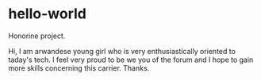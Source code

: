 # hello-world

Honorine project.

Hi, I am arwandese young girl who is very enthusiastically oriented to taday's tech.
I feel very proud to be we you of the forum and I hope to gain more skills concerning this carrier. Thanks.
